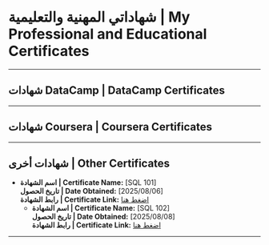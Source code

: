 # شهاداتي المهنية والتعليمية | My Professional and Educational Certificates
---
## شهادات DataCamp | DataCamp Certificates
---

## شهادات Coursera | Coursera Certificates
---

## شهادات أخرى | Other Certificates

- **اسم الشهادة | Certificate Name:** [SQL 101]  
  **تاريخ الحصول | Date Obtained:** [2025/08/06]  
  **رابط الشهادة | Certificate Link:** [اضغط هنا](https://assets.safcsp.cloud/public/certificates/3f635d03-3e2a-4986-a632-223ff108a056/1754433925_8194df0c-6b14-4863-94e1-585a66aa3aa3.png)
  - **اسم الشهادة | Certificate Name:** [SQL 102]  
  **تاريخ الحصول | Date Obtained:** [2025/08/08]  
  **رابط الشهادة | Certificate Link:** [اضغط هنا](https://assets.safcsp.cloud/public/certificates/3f635d03-3e2a-4986-a632-223ff108a056/1754629586_677a2f2f-f860-4026-87e0-beebb4a79cea.png)

---
